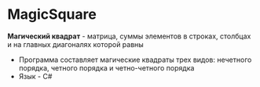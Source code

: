 # MagicSquare
**Магический квадрат** - матрица, суммы элементов в строках, столбцах и на главных диагоналях которой равны
* Программа составляет магические квадраты трех видов: нечетного порядка, четного порядка и четно-четного порядка
* Язык - C# 
